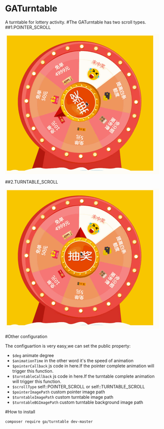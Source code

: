 # GATurntable
A turntable for lottery activity.
#The GATurntable has two scroll types.
##1.POINTER_SCROLL

![pointer.gif](https://github.com/liuzexin/Image/blob/master/pointer.gif)

##2.TURNTABLE_SCROLL

![turntable.gif](https://github.com/liuzexin/Image/blob/master/turntable.gif)

#Other configuration

The configuartion is very easy,we can set the public property:
* `$deg` animate degree
* `$animationTime` in the other word it's the speed of animation
* `$pointerCallback` js code in here.If the pointer complete animation will trigger this function.
* `$turntableCallback` js code in here.If the turntable complete animation will trigger this function.
* `$scrollType` self::POINTER_SCROLL or self::TURNTABLE_SCROLL
* `$pointerImagePath` custom pointer image path
* `$turntableImagePath` custom turntable image path
* `$turntableBGImagePath` custom turntable background image path

#How to install

`composer require ga/turntable dev-master`

